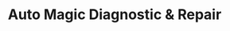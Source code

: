 ---
title: "Auto Magic Diagnostic & Repair"
url: /west-jordan/auto-magic-diagnostic-and-repair/
shop: car repair
---